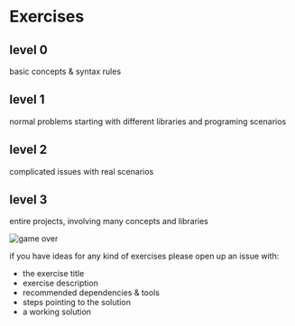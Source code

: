 # Exercises
  
level 0  
---------  
basic concepts & syntax rules  
  
level 1  
---------  
normal problems starting with different libraries and programing scenarios  
  
level 2  
---------  
complicated issues with real scenarios      
  
level 3  
---------  
entire projects, involving many concepts and libraries  
  
  
![game over](https://github.com/yehonadav/python_course/blob/master/exercises/images/coming_soon.png?raw=true)  
  
if you have ideas for any kind of exercises please open up an issue with:  
* the exercise title  
* exercise description  
* recommended dependencies & tools  
* steps pointing to the solution  
* a working solution  
  
